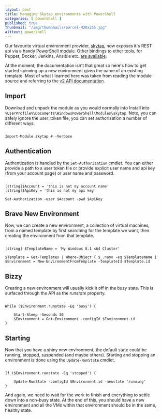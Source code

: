 ```yaml
---
layout: post
title: Managing Skytap environments with PowerShell
categories: [ powershell ]
published: true
thumbnail: "/img/thumbnails/parcel-420x255.jpg"
alttext: powershell
---
```


Our favourite virtual environment provider, <a href="http://skytap.com">skytap</a>, now 
exposes it's REST api via a handy 
<a href="https://github.com/skytap/Powershell_Module_for_Skytap">PowerShell module</a>. Other 
bindings to other tools, for Puppet, Docker, Jenkins, Ansible etc. 
<a href="http://help.skytap.com/developer-tools.html">are available</a>.

At the moment, the documentation isn't that great so here's how to get started spinning up 
a new environment given the name of an existing template. Most of what I learned here was taken 
from reading the module source and referring to the 
<a href="http://help.skytap.com/API_v2_Documentation.html">v2 API documentation</a>.

## Import

Download and unpack the module as you would normally into Install into 
<code>%UserProfile%\Documents\WindowsPowerShell\Modules\skytap</code>. Note, you can safely ignore 
the user_token file, you can set authorization a number of different ways.

~~~

Import-Module skytap # -Verbose

~~~

## Authentication

Authentication is handled by the <code>Set-Authorization</code> cmdlet. You can either provide a path 
to a user token file or provide explicit user name and api key (from your account page) or 
user name and password.

~~~

[string]$Account = 'this is not my account name'
[string]$ApiKey = 'this is not my api key'

Set-Authorization -user $Account -pwd $ApiKey

~~~

## Brave New Environment

Now, we can create a new environment, a collection of virtual machines, from a named template
by first searching for the template we want, then creating the environment from that template.

~~~

[string] $TemplateName = 'My Windows 8.1 x64 Cluster'

$Template = Get-Templates | Where-Object { $_.name -eq $TemplateName }
$Environment = New-EnvironmentFromTemplate -templateId $Template.id

~~~

## Bizzy

Creating a new environment will usually kick it off in the busy state. This is surfaced 
through the API as the *runstate* property.

~~~

While ($Environment.runstate -Eq 'busy') {

    Start-Sleep -Seconds 30
    $Environment = Get-Environment -configId $Environment.id
}

~~~

## Starting 

Now that you have a shiny new environment, the default state could be running, stopped, suspended
 (and maybe others). Starting and stopping an environment is done using the <code>Update-RunState</code>
 cmdlet. 

~~~

If ($Environment.runstate -Eq 'stopped') {

    Update-RunState -configId $Environment.id -newstate 'running'
}

~~~

And again, we need to wait for the work to finish and everything to settle down into a non-busy 
state. At the end of this, you should have a new environment and all the VMs within that 
environment should be in the same, healthy state.

